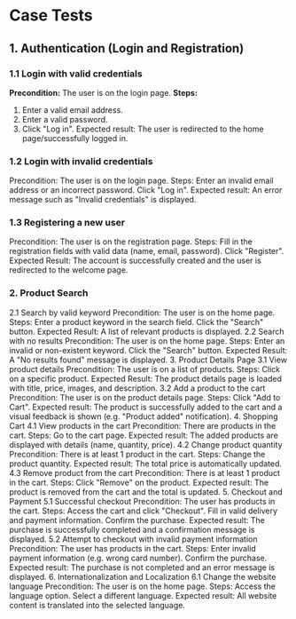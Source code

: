 # Case Tests


## 1. Authentication (Login and Registration)
### 1.1 Login with valid credentials
   **Precondition:** The user is on the login page.
   **Steps:**
   1. Enter a valid email address.
   2. Enter a valid password.
   3. Click "Log in".
   Expected result: The user is redirected to the home page/successfully logged in.
   
### 1.2 Login with invalid credentials
   Precondition: The user is on the login page.
   Steps:
   Enter an invalid email address or an incorrect password.
   Click "Log in".
   Expected result: An error message such as "Invalid credentials" is displayed.
   
### 1.3 Registering a new user
   Precondition: The user is on the registration page.
   Steps:
   Fill in the registration fields with valid data (name, email, password).
   Click "Register".
   Expected Result: The account is successfully created and the user is redirected to the welcome page.

### 2. Product Search
   2.1 Search by valid keyword
   Precondition: The user is on the home page.
   Steps:
   Enter a product keyword in the search field.
   Click the "Search" button.
   Expected Result: A list of relevant products is displayed.
   2.2 Search with no results
   Precondition: The user is on the home page.
   Steps:
   Enter an invalid or non-existent keyword.
   Click the "Search" button.
   Expected Result: A "No results found" message is displayed.
3. Product Details Page
   3.1 View product details
   Precondition: The user is on a list of products.
   Steps:
   Click on a specific product.
   Expected Result: The product details page is loaded with title, price, images, and description.
   3.2 Add a product to the cart
   Precondition: The user is on the product details page.
   Steps:
   Click "Add to Cart".
   Expected result: The product is successfully added to the cart and a visual feedback is shown (e.g. "Product added" notification).
4. Shopping Cart
   4.1 View products in the cart
   Precondition: There are products in the cart.
   Steps:
   Go to the cart page.
   Expected result: The added products are displayed with details (name, quantity, price).
   4.2 Change product quantity
   Precondition: There is at least 1 product in the cart.
   Steps:
   Change the product quantity.
   Expected result: The total price is automatically updated.
   4.3 Remove product from the cart
   Precondition: There is at least 1 product in the cart.
   Steps:
   Click "Remove" on the product.
   Expected result: The product is removed from the cart and the total is updated.
5. Checkout and Payment
   5.1 Successful checkout
   Precondition: The user has products in the cart.
   Steps:
   Access the cart and click "Checkout".
   Fill in valid delivery and payment information.
   Confirm the purchase.
   Expected result: The purchase is successfully completed and a confirmation message is displayed.
   5.2 Attempt to checkout with invalid payment information
   Precondition: The user has products in the cart.
   Steps:
   Enter invalid payment information (e.g. wrong card number).
   Confirm the purchase.
   Expected result: The purchase is not completed and an error message is displayed.
6. Internationalization and Localization
   6.1 Change the website language
   Precondition: The user is on the home page.
   Steps:
   Access the language option.
   Select a different language.
   Expected result: All website content is translated into the selected language.
